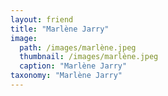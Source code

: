 ```yaml
---
layout: friend
title: "Marlène Jarry"
image:
  path: /images/marlène.jpeg
  thumbnail: /images/marlène.jpeg
  caption: "Marlène Jarry"
taxonomy: "Marlène Jarry"
---
```

